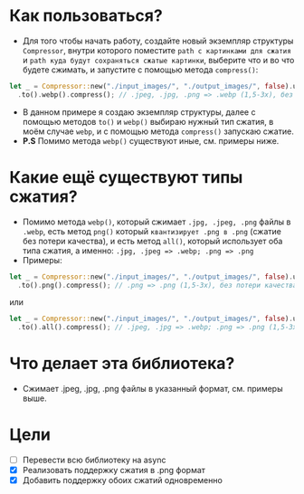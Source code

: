# Как пользоваться?
- Для того чтобы начать работу, создайте новый экземпляр структуры `Compressor`, внутри которого поместите `path с картинками для сжатия` и `path куда будут сохраняться сжатые картинки`, выберите что и во что будете сжимать, и запустите с помощью метода `compress()`:
```rust
let _ = Compressor::new("./input_images/", "./output_images/", false).unwrap() // третий параметр означает логи, если параметр true, то время сжатия будет логироваться, если false - то нет
  .to().webp().compress(); // .jpeg, .jpg, .png => .webp (1,5-3x), без потери качества
```
- В данном примере я создаю экземпляр структуры, далее с помощью методов `to()` и `webp()` выбираю нужный тип сжатия, в моём случае `webp`, и с помощью метода `compress()` запускаю сжатие.
- **P.S** Помимо метода `webp()` существуют иные, см. примеры ниже.

# Какие ещё существуют типы сжатия?
- Помимо метода `webp()`, который сжимает `.jpg, .jpeg, .png` файлы в `.webp`, есть метод `png()` который `квантизирует .png в .png` (сжатие без потери качества), и есть метод `all()`, который использует оба типа сжатия, а именно: `.jpg, .jpeg => .webp; .png => .png`
- Примеры:
```rust
let _ = Compressor::new("./input_images/", "./output_images/", false).unwrap() // третий параметр означает логи, если параметр true, то время сжатия будет логироваться, если false - то нет
  .to().png().compress(); // .png => .png (1,5-3x), без потери качества
```
или
```rust
let _ = Compressor::new("./input_images/", "./output_images/", false).unwrap() // третий параметр означает логи, если параметр true, то время сжатия будет логироваться, если false - то нет
  .to().all().compress(); // .jpeg, .jpg => .webp; .png => .png (1,5-3x), без потери качества
```

# Что делает эта библиотека?
- Сжимает .jpeg, .jpg, .png файлы в указанный формат, см. примеры выше.

# Цели
- [ ] Перевести всю библиотеку на async
- [x] Реализовать поддержку сжатия в .png формат
- [x] Добавить поддержку обоих сжатий одновременно
